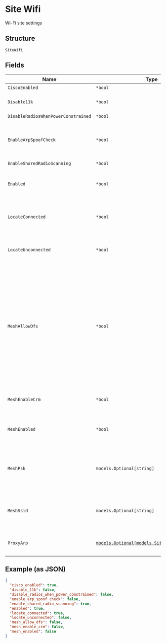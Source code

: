 
# Site Wifi

Wi-Fi site settings

## Structure

`SiteWifi`

## Fields

| Name | Type | Tags | Description |
|  --- | --- | --- | --- |
| `CiscoEnabled` | `*bool` | Optional | **Default**: `true` |
| `Disable11k` | `*bool` | Optional | whether to disable 11k<br>**Default**: `false` |
| `DisableRadiosWhenPowerConstrained` | `*bool` | Optional | **Default**: `false` |
| `EnableArpSpoofCheck` | `*bool` | Optional | when proxy_arp is enabled, check for arp spoofing.<br>**Default**: `false` |
| `EnableSharedRadioScanning` | `*bool` | Optional | **Default**: `true` |
| `Enabled` | `*bool` | Optional | enable WIFI feature (using SUB-MAN license)<br>**Default**: `true` |
| `LocateConnected` | `*bool` | Optional | whether to locate connected clients<br>**Default**: `true` |
| `LocateUnconnected` | `*bool` | Optional | whether to locate unconnected clients<br>**Default**: `false` |
| `MeshAllowDfs` | `*bool` | Optional | whether to allow Mesh to use DFS channels. For DFS channels, Remote Mesh AP would have to do CAC when scanning for new Base AP, which is slow and will distrupt the connection. If roaming is desired, keep it disabled.<br>**Default**: `false` |
| `MeshEnableCrm` | `*bool` | Optional | used to enable/disable CRM<br>**Default**: `false` |
| `MeshEnabled` | `*bool` | Optional | whether to enable Mesh feature for the site<br>**Default**: `false` |
| `MeshPsk` | `models.Optional[string]` | Optional | optional passphrase of mesh networking, default is generated randomly |
| `MeshSsid` | `models.Optional[string]` | Optional | optional ssid of mesh networking, default is based on site_id |
| `ProxyArp` | [`models.Optional[models.SiteWifiProxyArpEnum]`](../../doc/models/site-wifi-proxy-arp-enum.md) | Optional | enum: `default`, `disabled`, `enabled` |

## Example (as JSON)

```json
{
  "cisco_enabled": true,
  "disable_11k": false,
  "disable_radios_when_power_constrained": false,
  "enable_arp_spoof_check": false,
  "enable_shared_radio_scanning": true,
  "enabled": true,
  "locate_connected": true,
  "locate_unconnected": false,
  "mesh_allow_dfs": false,
  "mesh_enable_crm": false,
  "mesh_enabled": false
}
```

